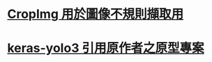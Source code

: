 # [CropImg 用於圖像不規則擷取用](https://github.com/worldstar/revisedYOLOv3/tree/master/CropImg)

# [keras-yolo3 引用原作者之原型專案](https://github.com/qqwweee/keras-yolo3)